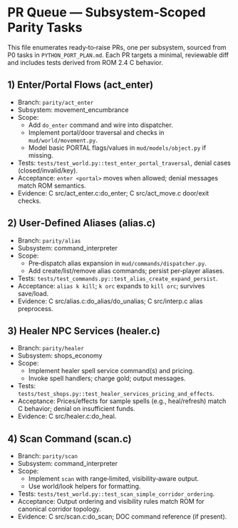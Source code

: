 # PR Queue — Subsystem‑Scoped Parity Tasks

This file enumerates ready‑to‑raise PRs, one per subsystem, sourced from P0 tasks in `PYTHON_PORT_PLAN.md`. Each PR targets a minimal, reviewable diff and includes tests derived from ROM 2.4 C behavior.

## 1) Enter/Portal Flows (act_enter)
- Branch: `parity/act_enter`
- Subsystem: movement_encumbrance
- Scope:
  - Add `do_enter` command and wire into dispatcher.
  - Implement portal/door traversal and checks in `mud/world/movement.py`.
  - Model basic PORTAL flags/values in `mud/models/object.py` if missing.
- Tests: `tests/test_world.py::test_enter_portal_traversal`, denial cases (closed/invalid/key).
- Acceptance: `enter <portal>` moves when allowed; denial messages match ROM semantics.
- Evidence: C src/act_enter.c:do_enter; C src/act_move.c door/exit checks.

## 2) User‑Defined Aliases (alias.c)
- Branch: `parity/alias`
- Subsystem: command_interpreter
- Scope:
  - Pre‑dispatch alias expansion in `mud/commands/dispatcher.py`.
  - Add create/list/remove alias commands; persist per‑player aliases.
- Tests: `tests/test_commands.py::test_alias_create_expand_persist`.
- Acceptance: `alias k kill`; `k orc` expands to `kill orc`; survives save/load.
- Evidence: C src/alias.c:do_alias/do_unalias; C src/interp.c alias preprocess.

## 3) Healer NPC Services (healer.c)
- Branch: `parity/healer`
- Subsystem: shops_economy
- Scope:
  - Implement healer spell service command(s) and pricing.
  - Invoke spell handlers; charge gold; output messages.
- Tests: `tests/test_shops.py::test_healer_services_pricing_and_effects`.
- Acceptance: Prices/effects for sample spells (e.g., heal/refresh) match C behavior; denial on insufficient funds.
- Evidence: C src/healer.c:do_heal.

## 4) Scan Command (scan.c)
- Branch: `parity/scan`
- Subsystem: command_interpreter
- Scope:
  - Implement `scan` with range‑limited, visibility‑aware output.
  - Use world/look helpers for formatting.
- Tests: `tests/test_world.py::test_scan_simple_corridor_ordering`.
- Acceptance: Output ordering and visibility rules match ROM for canonical corridor topology.
- Evidence: C src/scan.c:do_scan; DOC command reference (if present).

